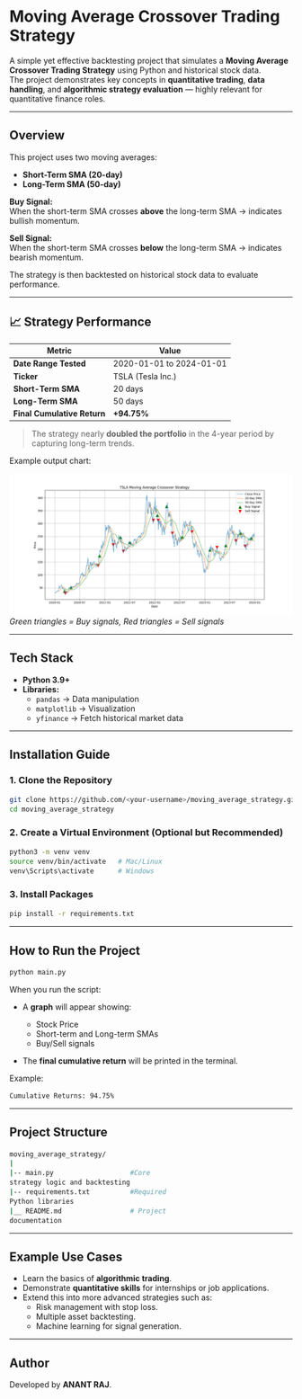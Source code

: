 # Moving Average Crossover Trading Strategy

A simple yet effective backtesting project that simulates a **Moving Average Crossover Trading Strategy** using Python and historical stock data.  
The project demonstrates key concepts in **quantitative trading**, **data handling**, and **algorithmic strategy evaluation** — highly relevant for quantitative finance roles.

---

## **Overview**
This project uses two moving averages:
- **Short-Term SMA (20-day)**  
- **Long-Term SMA (50-day)**  

**Buy Signal:**  
When the short-term SMA crosses **above** the long-term SMA → indicates bullish momentum.

**Sell Signal:**  
When the short-term SMA crosses **below** the long-term SMA → indicates bearish momentum.

The strategy is then backtested on historical stock data to evaluate performance.

---

## 📈 Strategy Performance
| Metric              | Value                |
|---------------------|----------------------|
| **Date Range Tested** | 2020-01-01 to 2024-01-01 |
| **Ticker**          | TSLA (Tesla Inc.) |
| **Short-Term SMA**  | 20 days |
| **Long-Term SMA**   | 50 days |
| **Final Cumulative Return** | **+94.75%** |

> The strategy nearly **doubled the portfolio** in the 4-year period by capturing long-term trends.

Example output chart:

![Strategy Chart](Figure.png)  
*Green triangles = Buy signals, Red triangles = Sell signals*

---

## **Tech Stack**
- **Python 3.9+**
- **Libraries:**
  - `pandas` → Data manipulation  
  - `matplotlib` → Visualization  
  - `yfinance` → Fetch historical market data

---

## **Installation Guide**

### **1. Clone the Repository**
```bash
git clone https://github.com/<your-username>/moving_average_strategy.git
cd moving_average_strategy
```

### **2. Create a Virtual Environment (Optional but Recommended)**
```bash
python3 -m venv venv
source venv/bin/activate   # Mac/Linux
venv\Scripts\activate      # Windows
```

### **3. Install Packages**
```bash
pip install -r requirements.txt
```

---

## **How to Run the Project**
```bash
python main.py
```
When you run the script:
- A **graph** will appear showing:
  - Stock Price 
  - Short-term and Long-term SMAs
  - Buy/Sell signals
  
- The **final cumulative return** will be printed in the terminal.  

Example:
```bash
Cumulative Returns: 94.75%
```

---

## **Project Structure**
```bash
moving_average_strategy/
|
|-- main.py                   #Core
strategy logic and backtesting
|-- requirements.txt          #Required
Python libraries
|__ README.md                 # Project
documentation
```

---

## **Example Use Cases**
- Learn the basics of **algorithmic trading**.  
- Demonstrate **quantitative skills** for internships or job applications.  
- Extend this into more advanced strategies such as:
  - Risk management with stop loss.
  - Multiple asset backtesting.
  - Machine learning for signal generation.

---

## **Author**
Developed by **ANANT RAJ**. 